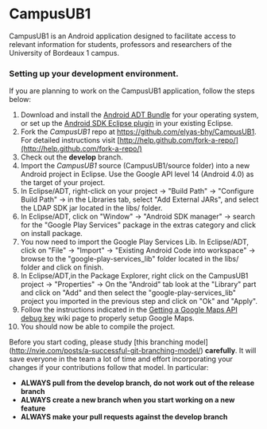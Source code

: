 # CampusUB1

CampusUB1 is an Android application designed to facilitate access to relevant information for students, professors and researchers of the University of Bordeaux 1 campus.


### Setting up your development environment.
If you are planning to work on the CampusUB1 application, follow the steps below:

1. Download and install the [Android ADT Bundle](http://developer.android.com/sdk/index.html) for your operating system, or set up the [Android SDK Eclipse plugin](http://developer.android.com/sdk/index.html#ExistingIDE) in  your existing Eclipse.
2. Fork the *CampusUB1* repo at https://github.com/elyas-bhy/CampusUB1. For detailed instructions visit [http://help.github.com/fork-a-repo/](http://help.github.com/fork-a-repo/)
3. Check out the **develop** branch.
4. Import the *CampusUB1* source (CampusUB1/source folder) into a new Android project in Eclipse. Use the Google API level 14 (Android 4.0) as the target of your project.
5. In Eclipse/ADT, right-click on your project -> "Build Path" -> "Configure Build Path" -> in the Libraries tab, select "Add External JARs", and select the LDAP SDK jar located in the libs/ folder.
6. In Eclipse/ADT, click on "Window" -> "Android SDK manager" -> search for the "Google Play Services" package in the extras category and click on install package.
7. You now need to import the Google Play Services Lib. In Eclipse/ADT, click on "File" -> "Import" -> "Existing Android Code into workspace" -> browse to the "google-play-services_lib" folder located in the libs/ folder and click on finish.
8. In Eclipse/ADT,in the Package Explorer, right click on the CampusUB1 project -> "Properties" -> On the "Android" tab look at the "Library" part and click on "Add" and then select the "google-play-services_lib" project you imported in the previous step and click on "Ok" and "Apply".
9. Follow the instructions indicated in the [Getting a Google Maps API debug key](https://github.com/elyas-bhy/CampusUB1/wiki/Getting-a-Google-Maps-API-debug-key) wiki page to properly setup Google Maps.
10. You should now be able to compile the project.


Before you start coding, please study [this branching model] (http://nvie.com/posts/a-successful-git-branching-model/) **carefully**. It will save everyone in the team a lot of time and effort incorporating your changes if your contributions follow that model. In particular:
 * **ALWAYS pull from the develop branch, do not work out of the release branch**
 * **ALWAYS create a new branch when you start working on a new feature**
 * **ALWAYS make your pull requests against the develop branch**